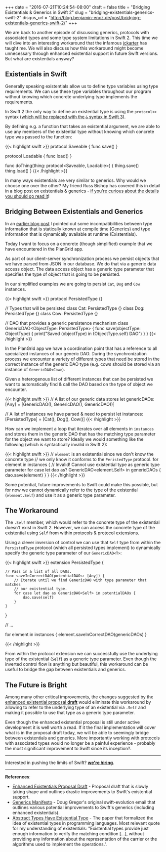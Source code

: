 +++
date = "2016-07-21T10:24:54-08:00"
draft = false
title = "Bridging Existentials & Generics in Swift 2"
slug = "bridging-existentials-generics-swift-2"
disqus_url = "http://blog.benjamin-encz.de/post/bridging-existentials-generics-swift-2/"
+++

We are back to another episode of discussing generics, protocols with associated types and some type system limitations in Swift 2. This time we will dive into an interesting workaround that the infamous [jckarter](https://twitter.com/jckarter) has taught me. We will also discuss how this workaround might become unnecessary through enhanced existential support in future Swift versions. But what are existentials anyway?

<!--more-->

## Existentials in Swift

Generally speaking existentials allow us to define type variables using type requirements. We can use these type variables throughout our program without knowing which concrete underlying type implements the requirements.

In Swift 2 the only way to define an existential type is using the `protocol<>` syntax ([which will be replaced with the `&` syntax in Swift 3](https://github.com/apple/swift-evolution/blob/master/proposals/0095-any-as-existential.md)).

By defining e.g. a function that takes an existential argument, we are able to use any members of the existential type without knowing which concrete type was passed to the function:

{{< highlight swift >}}
protocol Saveable {
    func save()
}

protocol Loadable {
    func load()
}

func doThing(thing: protocol<Saveable, Loadable>) {
    thing.save()
    thing.load()
}
{{< /highlight >}}

In many ways existentials are very similar to generics. Why would we choose one over the other? My friend Russ Bishop has covered this in detail in a blog post on existentials & generics - [if you're curious about the details you should go read it](http://www.russbishop.net/swift-associated-types-cont)!


## Bridging Between Existentials and Generics

In an [earlier blog post](http://blog.benjamin-encz.de/post/compile-time-vs-runtime-type-checking-swift/) I pointed out some incompatibilities between type information that is statically known at compile time (Generics) and type information that is dynamically available at runtime (Existentials).

Today I want to focus on a concrete (though simplified) example that we have encountered in the PlanGrid app. 

As part of our client-server synchronization process we persist objects that we have parsed from JSON in our database. We do that via a generic data access object. The data access object has a generic type parameter that specifies the type of object that is going to be persisted.

In our simplified examples we are going to persist `Cat`, `Dog` and `Cow` instances.

{{< highlight swift >}}
protocol PersistedType {}

// Types that will be persisted
class Cat: PersistedType {}
class Dog: PersistedType {}
class Cow: PersistedType {}

// DAO that provides a generic persistence mechanism
class GenericDAO<ObjectType: PersistedType> {
    func save(objectType: ObjectType) {
        print("Saved \(objectType) in \(ObjectType.self) DAO")
    }
}
{{< /highlight >}}

In the PlanGrid app we have a coordination point that has a reference to all specialized instances of our generic DAO. During the synchronization process we encounter a variety of different types that need be stored in the correct instance of the generic DAO type (e.g. cows should be stored via an instance of `GenericDAO<Cow>`).

Given a heterogenous list of different instances that can be persisted we want to automatically find & call the DAO based on the type of object we encounter.

{{< highlight swift >}}
// A list of our generic data stores
let genericDAOs: [Any] = [GenericDAO<Cat>(), GenericDAO<Dog>(), GenericDAO<Cow>()]

// A list of instances we have parsed & need to persist
let instances: [PersistedType] = [Cat(), Dog(), Cow()]
{{< /highlight >}}

How can we implement a loop that iterates over all elements in `instances` and stores them in the generic DAO that has the matching type parameter for the object we want to store?
Ideally we would something like the following (which is syntactically invalid in Swift 2):

{{< highlight swift >}}
// `element` is an existential since we don't know the concrete type
// we only know it conforms to the `PeristedType` protocol.
for element in instances {
    // Invalid! Cannot use existential type as generic type parameter
    for case let dao as? GenericDAO<element.Self> in genericDAOs {
        dao.save(element)
    }
}
{{< /highlight >}}

Some potential, future improvements to Swift could make this possible, but for now we cannot dynamically refer to the type of the existential (`element.Self`) and use it as a generic type parameter.

## The Workaround

The `.Self` member, which would refer to the concrete type of the existential doesn't exist in Swift 2. However, we can access the concrete type of the existential using `Self` from within protocols & protocol extensions. 

Using a clever inversion of control we can use that `Self` type from within the `PersistedType` protocol (which all persisted types implement) to dynamically specify the generic type parameter of our `GenericDAO<T>`:

{{< highlight swift >}}
extension PersistedType {

    // Pass in a list of all DAOs.
    func saveInCorrectDAO(potentialDAOs: [Any]) {
    	// Iterate until we find GenericDAO with type parameter that matches
    	// our existential type.
        for case let dao as GenericDAO<Self> in potentialDAOs {
            dao.save(self)
        }
    }

}

// ...

for element in instances {
    element.saveInCorrectDAO(genericDAOs)
}

{{< /highlight >}}

From within the protocol extension we can successfully use the underlying type of the existential (`Self`) as a generic type parameter.
Even though the inverted control flow is anything but beautiful, this workaround can be useful to bridge the gap between existentials and generics.

## The Future is Bright

Among many other critical improvements, the changes suggested by the [enhanced existential proposal **draft**](https://github.com/austinzheng/swift-evolution/blob/az-existentials/proposals/XXXX-enhanced-existentials.md) would eliminate this workaround by allowing to refer to the underlying type of an existential via `.Self` and making it possible to use that type as a generic type parameter.

Even though the enhanced existential proposal is still under active development it is well worth a read. If it the final implementation will cover what is in the proposal draft today, we will be able to seemingly bridge between existentials and generics. More importantly working with protocols with associated types would no longer be a painful experience - probably the most significant improvement to Swift since its inception?.

---

Interested in pushing the limits of Swift? **[we're hiring](http://grnh.se/8fcutd)**.

---

**References**:

- [Enhanced Existentials Proposal Draft](https://github.com/austinzheng/swift-evolution/blob/az-existentials/proposals/XXXX-enhanced-existentials.md) - Proposal draft that is slowly taking shape and outlines drastic improvements to Swift's existential support.
- [Generics Manifesto](https://github.com/apple/swift/blob/c39da37525255d3bc141038ff567b4aca57d316e/docs/GenericsManifesto.md) - Doug Gregor's original swift-evolution email that outlines various potential improvements to Swift's generics (including enhanced existentials).
- [Abstract Types Have Existential Type](http://theory.stanford.edu/~jcm/papers/mitch-plotkin-88.pdf) - The paper that formalized the idea of existential types in programming languages. Most relevant quote for my understanding of existentials: "Existential types provide just enough information to verify the matching condition [...], without providing any information about the representation of the carrier or the algorithms used to implement the operations.".